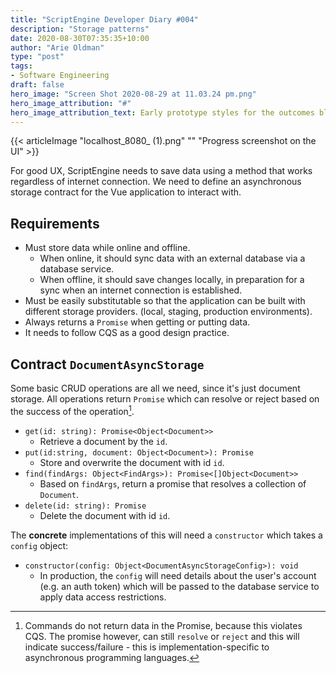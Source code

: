 ```yaml
---
title: "ScriptEngine Developer Diary #004"
description: "Storage patterns"
date: 2020-08-30T07:35:35+10:00
author: "Arie Oldman"
type: "post"
tags:
- Software Engineering
draft: false
hero_image: "Screen Shot 2020-08-29 at 11.03.24 pm.png"
hero_image_attribution: "#"
hero_image_attribution_text: Early prototype styles for the outcomes block.
---
```


{{< articleImage "localhost_8080_ (1).png" "" "Progress screenshot on the UI" >}}

For good UX, ScriptEngine needs to save data using a method that works regardless of
internet connection. We need to define an asynchronous storage contract for the
Vue application to interact with.

## Requirements

* Must store data while online and offline.
    * When online, it should sync data with an external database via a database service.
    * When offline, it should save changes locally, in preparation for a sync when an internet connection is established.
* Must be easily substitutable so that the application can be built with different storage providers.
 (local, staging, production environments).
* Always returns a `Promise` when getting or putting data.
* It needs to follow CQS as a good design practice.

## Contract `DocumentAsyncStorage`

Some basic CRUD operations are all we need, since it's just document storage.
All operations return `Promise` which can resolve or reject based on the success
of the operation[^cqs01].

* `get(id: string): Promise<Object<Document>>`
    * Retrieve a document by the `id`.
* `put(id:string, document: Object<Document>): Promise`
    * Store and overwrite the document with id `id`.
* `find(findArgs: Object<FindArgs>): Promise<[]Object<Document>>`
    * Based on `findArgs`, return a promise that resolves a collection of `Document`.
* `delete(id: string): Promise`
    * Delete the document with id `id`.
    
The **concrete** implementations of this will need a `constructor` which takes a `config` object:

* `constructor(config: Object<DocumentAsyncStorageConfig>): void`
    * In production, the `config` will need details about the user's account (e.g. an auth token)
    which will be passed to the database service to apply data access restrictions.

[^cqs01]: Commands do not return data in the Promise, because this violates CQS. The promise however,
can still `resolve` or `reject` and this will indicate success/failure - this is implementation-specific
to asynchronous programming languages.
